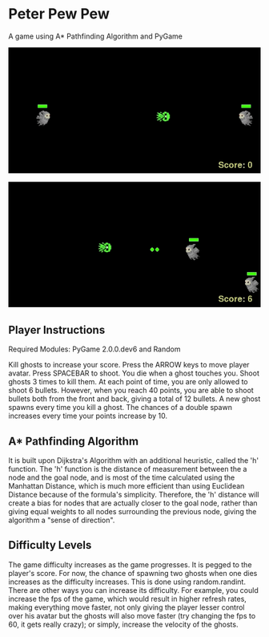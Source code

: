 # Peter Pew Pew
A game using A* Pathfinding Algorithm and PyGame

![alt-text](peterpewpew1.gif)                                               

![alt-text](peterpewpew2.gif)

## Player Instructions
Required Modules: PyGame 2.0.0.dev6 and Random

Kill ghosts to increase your score.
Press the ARROW keys to move player avatar. Press SPACEBAR to shoot.
You die when a ghost touches you. Shoot ghosts 3 times to kill them. 
At each point of time, you are only allowed to shoot 6 bullets. However, when you reach 40 points, you are able to shoot bullets both from the front and back, giving a total of 12 bullets. 
A new ghost spawns every time you kill a ghost. The chances of a double spawn increases every time your points increase by 10.

## A* Pathfinding Algorithm
It is built upon Dijkstra's Algorithm with an additional heuristic, called the 'h' function. The 'h' function is the distance of measurement between the a node and the goal node, and is most of the time calculated using the Manhattan Distance, which is much more efficient than using Euclidean Distance because of the formula's simplicity. Therefore, the 'h' distance will create a bias for nodes that are actually closer to the goal node, rather than giving equal weights to all nodes surrounding the previous node, giving the algorithm a "sense of direction".

## Difficulty Levels
The game difficulty increases as the game progresses. It is pegged to the player's score. For now, the chance of spawning two ghosts when one dies increases as the difficulty increases. This is done using random.randint. There are other ways you can increase its difficulty. For example, you could increase the fps of the game, which would result in higher refresh rates, making everything move faster, not only giving the player lesser control over his avatar but the ghosts will also move faster (try changing the fps to 60, it gets really crazy); or simply, increase the velocity of the ghosts.

